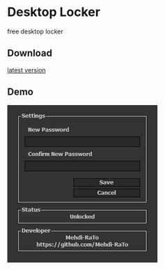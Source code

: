 # Desktop Locker
free desktop locker

## Download
[latest version](https://github.com/Mehdi-RaTo/DesktopLocker/releases/latest)

## Demo
![demo](https://github.com/Mehdi-RaTo/DesktopLocker/blob/master/demo.jpg?raw=true)
